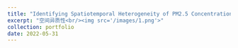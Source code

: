 ```yaml
---
title: "Identifying Spatiotemporal Heterogeneity of PM2.5 Concentrations and the Key Influencing Factors in the Middle and Lower Reaches of the Yellow River. "
excerpt: "空间异质性<br/><img src='/images/1.png'>"
collection: portfolio
date: 2022-05-31
---
```

